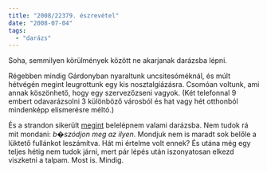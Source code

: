```yaml
---
title: "2008/22379. észrevétel"
date: "2008-07-04"
tags: 
  - "darázs"
---
```


Soha, semmilyen körülmények között ne akarjanak darázsba lépni.

Régebben mindig Gárdonyban nyaraltunk uncsitesóméknál, és múlt hétvégén megint leugrottunk egy kis nosztalgiázásra. Csomóan voltunk, ami annak köszönhető, hogy egy szervezőzseni vagyok. (Két telefonnal 9 embert odavarázsolni 3 különböző városból és hat vagy hét otthonból mindenképp elismerésre méltó.)

És a strandon sikerült [megint](https://csokavar.hu/blog/2007/09/egy-igazi-blog-bejegyzes/) belelépnem valami darázsba. Nem tudok rá mit mondani: _b�szódjon meg az ilyen_. Mondjuk nem is maradt sok belőle a lüktető fullánkot leszámítva. Hát mi értelme volt ennek? És utána még egy teljes hétig nem tudok járni, mert pár lépés után iszonyatosan elkezd viszketni a talpam. Most is. Mindig.
